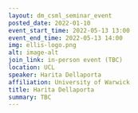 ```yaml
---
layout: dm_csml_seminar_event
posted_date: 2022-01-10
event_start_time: 2022-05-13 13:00
event_end_time: 2022-05-13 14:00
img: ellis-logo.png
alt: image-alt
join_link: in-person event (TBC)
location: UCL
speaker: Harita Dellaporta
affiliation: University of Warwick
title: Harita Dellaporta
summary: TBC
---
```

